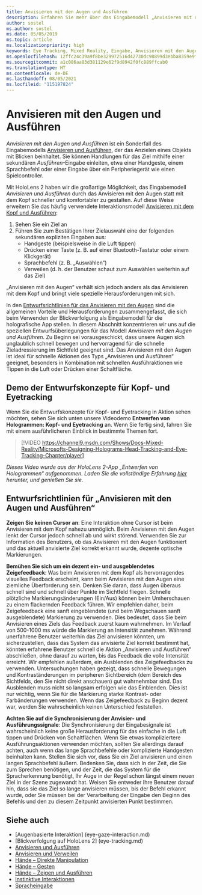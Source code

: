 ```yaml
---
title: Anvisieren mit den Augen und Ausführen
description: Erfahren Sie mehr über das Eingabemodell „Anvisieren mit den Augen und Ausführen“.
author: sostel
ms.author: sostel
ms.date: 05/05/2019
ms.topic: article
ms.localizationpriority: high
keywords: Eye Tracking, Mixed Reality, Eingabe, Anvisieren mit den Augen, Zielen mit den Augen, HoloLens 2, Blickgestützte Auswahl, Mixed Reality-Headset, Windows Mixed Reality-Headset, Virtual Reality-Headset, HoloLens, MRTK, Mixed Reality Toolkit, Anvisieren
ms.openlocfilehash: 12ffc24c39a9f8be329972516d42730dc98899d3ebba8359e9fea6ebbf6d02c2
ms.sourcegitcommit: a1c086aa83d381129e62f9d8942f0fc889ffcab0
ms.translationtype: HT
ms.contentlocale: de-DE
ms.lasthandoff: 08/05/2021
ms.locfileid: "115197824"
---
```

# <a name="eye-gaze-and-commit"></a>Anvisieren mit den Augen und Ausführen

_Anvisieren mit den Augen und Ausführen_ ist ein Sonderfall des Eingabemodells [Anvisieren und Ausführen](gaze-and-commit.md), der das Anzielen eines Objekts mit Blicken beinhaltet. Sie können Handlungen für das Ziel mithilfe einer sekundären _Ausführen_-Eingabe einleiten, etwa einer Handgeste, einem Sprachbefehl oder einer Eingabe über ein Peripheriegerät wie einen Spielcontroller. 

Mit HoloLens 2 haben wir die großartige Möglichkeit, das Eingabemodell _Anvisieren und Ausführen_ durch das Anvisieren mit den Augen statt mit dem Kopf schneller und komfortabler zu gestalten. Auf diese Weise erweitern Sie das häufig verwendete Interaktionsmodell [Anvisieren mit dem Kopf und Ausführen](gaze-and-commit.md): 
1. Sehen Sie ein Ziel an 
2. Führen Sie zum Bestätigen Ihrer Zielauswahl eine der folgenden sekundären expliziten Eingaben aus:  
   - Handgeste (beispielsweise in die Luft tippen)
   - Drücken einer Taste (z. B. auf einer Bluetooth-Tastatur oder einem Klickgerät)
   - Sprachbefehl (z. B. „Auswählen“)
   - Verweilen (d. h. der Benutzer schaut zum Auswählen weiterhin auf das Ziel)

„Anvisieren mit den Augen“ verhält sich jedoch anders als das Anvisieren mit dem Kopf und bringt viele spezielle Herausforderungen mit sich. 

In den [Entwurfsrichtlinien für das Anvisieren mit den Augen](eye-tracking.md) sind die allgemeinen Vorteile und Herausforderungen zusammengefasst, die sich beim Verwenden der Blickverfolgung als Eingabemodell für die holografische App stellen. In diesem Abschnitt konzentrieren wir uns auf die speziellen Entwurfsüberlegungen für das Modell _Anvisieren mit den Augen und Ausführen_.
Zu Beginn sei vorausgeschickt, dass unsere Augen sich unglaublich schnell bewegen und hervorragend für die schnelle Zieladressierung im Sichtfeld geeignet sind. Das Anvisieren mit den Augen ist ideal für schnelle Aktionen des Typs „Anvisieren und Ausführen“ geeignet, besonders in Kombination mit schnellen Ausführaktionen wie Tippen in die Luft oder Drücken einer Schaltfläche.

## <a name="head-and-eye-tracking-design-concepts-demo"></a>Demo der Entwurfskonzepte für Kopf- und Eyetracking

Wenn Sie die Entwurfskonzepte für Kopf- und Eyetracking in Aktion sehen möchten, sehen Sie sich unten unsere Videodemo **Entwerfen von Hologrammen: Kopf- und Eyetracking** an. Wenn Sie fertig sind, fahren Sie mit einem ausführlicheren Einblick in bestimmte Themen fort.

> [!VIDEO https://channel9.msdn.com/Shows/Docs-Mixed-Reality/Microsofts-Designing-Holograms-Head-Tracking-and-Eye-Tracking-Chapter/player]

*Dieses Video wurde aus der HoloLens 2-App „Entwerfen von Hologrammen“ aufgenommen. Laden Sie die vollständige Erfahrung [hier](https://aka.ms/dhapp) herunter, und genießen Sie sie.*
   
## <a name="design-guidelines-for-eye-gaze-and-commit"></a>Entwurfsrichtlinien für „Anvisieren mit den Augen und Ausführen“

**Zeigen Sie keinen Cursor an**: Eine Interaktion ohne Cursor ist beim Anvisieren mit dem Kopf nahezu unmöglich. Beim Anvisieren mit den Augen lenkt der Cursor jedoch schnell ab und wirkt störend. Verwenden Sie zur Information des Benutzers, ob das Anvisieren mit den Augen funktioniert und das aktuell anvisierte Ziel korrekt erkannt wurde, dezente optische Markierungen.

**Bemühen Sie sich um ein dezent ein- und ausgeblendetes Zeigefeedback**: Was beim Anvisieren mit dem Kopf als hervorragendes visuelles Feedback erscheint, kann beim Anvisieren mit den Augen eine ziemliche Überforderung sein. Denken Sie daran, dass Augen überaus schnell sind und schnell über Punkte im Sichtfeld fliegen. Schnelle plötzliche Markierungsänderungen (Ein/Aus) können beim Umherschauen zu einem flackernden Feedback führen. Wir empfehlen daher, beim Zeigefeedback eine sanft eingeblendete (und beim Wegschauen sanft ausgeblendete) Markierung zu verwenden. Dies bedeutet, dass Sie beim Anvisieren eines Ziels das Feedback zuerst kaum wahrnehmen. Im Verlauf von 500-1000 ms würde die Markierung an Intensität zunehmen. Während unerfahrene Benutzer weiterhin das Ziel anvisieren könnten, um sicherzustellen, dass das System das anvisierte Ziel korrekt bestimmt hat, könnten erfahrene Benutzer schnell die Aktion „Anvisieren und Ausführen“ abschließen, ohne darauf zu warten, bis das Feedback die volle Intensität erreicht. Wir empfehlen außerdem, ein Ausblenden des Zeigefeedbacks zu verwenden. Untersuchungen haben gezeigt, dass schnelle Bewegungen und Kontraständerungen im peripheren Sichtbereich (dem Bereich des Sichtfelds, den Sie nicht direkt anschauen) gut wahrnehmbar sind.
Das Ausblenden muss nicht so langsam erfolgen wie das Einblenden. Dies ist nur wichtig, wenn Sie für die Markierung starke Kontrast- oder Farbänderungen verwenden. Wenn das Zeigefeedback zu Beginn dezent war, werden Sie wahrscheinlich keinen Unterschied feststellen.

**Achten Sie auf die Synchronisierung der Anvisier- und Ausführungssignale**: Die Synchronisierung der Eingabesignale ist wahrscheinlich keine große Herausforderung für das einfache in die Luft tippen und Drücken von Schaltflächen. Wenn Sie etwas kompliziertere Ausführungsaktionen verwenden möchten, sollten Sie allerdings darauf achten, auch wenn das lange Sprachbefehle oder komplizierte Handgesten beinhalten kann. Stellen Sie sich vor, dass Sie ein Ziel anvisieren und einen langen Sprachbefehl äußern. Bedenken Sie, dass sich In der Zeit, die Sie zum Sprechen benötigen, und der Zeit, die das System für die Spracherkennung benötigt, Ihr Auge in der Regel schon längst einem neuen Ziel in der Szene zugewandt hat. Weisen Sie entweder Ihre Benutzer darauf hin, dass sie das Ziel so lange anvisieren müssen, bis der Befehl erkannt wurde, oder Sie müssen bei der Verarbeitung der Eingabe den Beginn des Befehls und den zu diesem Zeitpunkt anvisierten Punkt bestimmen.

## <a name="see-also"></a>Siehe auch

* [Augenbasierte Interaktion] (eye-gaze-interaction.md)
* [Blickverfolgung auf HoloLens 2] (eye-tracking.md)
* [Anvisieren und Ausführen](gaze-and-commit.md)
* [Anvisieren und Verweilen](gaze-and-dwell.md)
* [Hände – Direkte Manipulation](direct-manipulation.md)
* [Hände – Gesten](gaze-and-commit.md#composite-gestures)
* [Hände – Zeigen und Ausführen](point-and-commit.md)
* [Instinktive Interaktionen](interaction-fundamentals.md)
* [Spracheingabe](voice-input.md)
